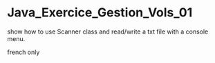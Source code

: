 # Java_Exercice_Gestion_Vols_01
show how to use Scanner class and read/write a txt file
with a console menu.

french only
